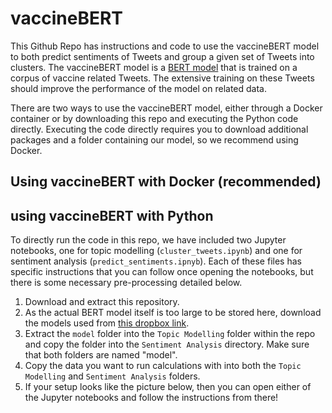 # vaccineBERT

This Github Repo has instructions and code to use the vaccineBERT model to both predict sentiments of Tweets and group a given set of Tweets into clusters. The vaccineBERT model is a [BERT model](https://towardsdatascience.com/bert-explained-state-of-the-art-language-model-for-nlp-f8b21a9b6270) that is trained on a corpus of vaccine related Tweets. The extensive training on these Tweets should improve the performance of the model on related data.  

There are two ways to use the vaccineBERT model, either through a Docker container or by downloading this repo and executing the Python code directly. Executing the code directly requires you to download additional packages and a folder containing our model, so we recommend using Docker.

## Using vaccineBERT with Docker (recommended)

## using vaccineBERT with Python

To directly run the code in this repo, we have included two Jupyter notebooks, one for topic modelling (`cluster_tweets.ipynb`) and one for sentiment analysis (`predict_sentiments.ipnyb`). Each of these files has specific instructions that you can follow once opening the notebooks, but there is some necessary pre-processing detailed below.

1. Download and extract this repository.
2. As the actual BERT model itself is too large to be stored here, download the models used from [this dropbox link](https://www.dropbox.com/s/1vcsqk393pp6596/model.zip?dl=0).
3. Extract the `model` folder into the `Topic Modelling` folder within the repo and copy the folder into the `Sentiment Analysis` directory. Make sure that both folders are named "model".
4. Copy the data you want to run calculations with into both the `Topic Modelling` and `Sentiment Analysis` folders.
5. If your setup looks like the picture below, then you can open either of the Jupyter notebooks and follow the instructions from there!
